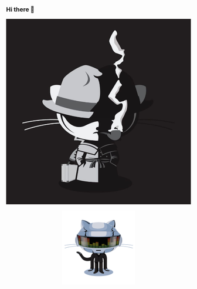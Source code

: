 ### Hi there 👋

<!--
**jdacode/jdacode** is a ✨ _special_ ✨ repository because its `README.md` (this file) appears on your GitHub profile.

Here are some ideas to get you started:

- 🔭 I’m currently working on ...
- 🌱 I’m currently learning ...
- 👯 I’m looking to collaborate on ...
- 🤔 I’m looking for help with ...
- 💬 Ask me about ...
- 📫 How to reach me: ...
- 😄 Pronouns: ...
- ⚡ Fun fact: ...
-->

![avatar](privateinvestocat.jpg)

<p align="center">
  <img src="daftpunktocat-thomas.gif" alt="octocat" width="200" height="200"/>
</p>
